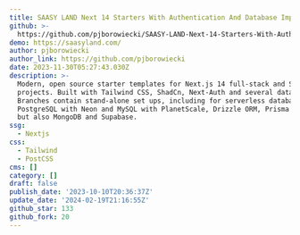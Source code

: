 ```yaml
---
title: SAASY LAND Next 14 Starters With Authentication And Database Implemented
github: >-
  https://github.com/pjborowiecki/SAASY-LAND-Next-14-Starters-With-Authentication-And-Database-Implemented
demo: https://saasyland.com/
author: pjborowiecki
author_link: https://github.com/pjborowiecki
date: 2023-11-30T05:27:43.030Z
description: >-
  Modern, open source starter templates for Next.js 14 full-stack and SAAS
  projects. Built with Tailwind CSS, ShadCn, Next-Auth and several databases.
  Branches contain stand-alone set ups, including for serverless databases like
  PostgreSQL with Neon and MySQL with PlanetScale, Drizzle ORM, Prisma ORM v.5,
  but also MongoDB and Supabase.
ssg:
  - Nextjs
css:
  - Tailwind
  - PostCSS
cms: []
category: []
draft: false
publish_date: '2023-10-10T20:36:37Z'
update_date: '2024-02-19T21:16:55Z'
github_star: 133
github_fork: 20
---
```

